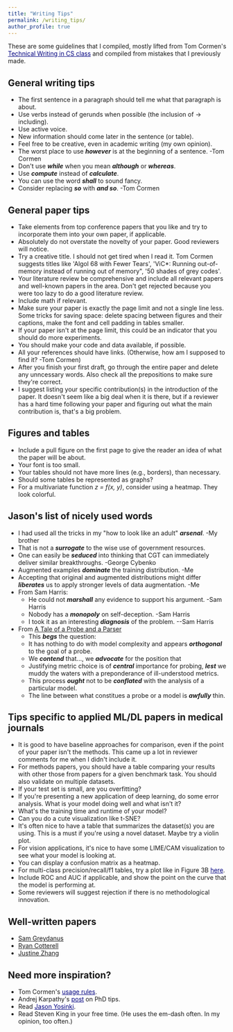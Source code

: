 ```yaml
---
title: "Writing Tips"
permalink: /writing_tips/
author_profile: true
---
```


These are some guidelines that I compiled, mostly lifted from Tom Cormen's <a href="https://www.cs.dartmouth.edu/~cs191/" style="color:navy" target="_blank">Technical Writing in CS class</a> and compiled from mistakes that I previously made.

## General writing tips
- The first sentence in a paragraph should tell me what that paragraph is about.
- Use verbs instead of gerunds when possible (the inclusion of -> including).
- Use active voice.
- New information should come later in the sentence (or table). 
- Feel free to be creative, even in academic writing (my own opinion).
- The worst place to use ***however*** is at the beginning of a sentence. -Tom Cormen
- Don't use ***while*** when you mean ***although*** or ***whereas***.
- Use ***compute*** instead of ***calculate***. 
- You can use the word ***shall*** to sound fancy.
- Consider replacing ***so*** with ***and so***. -Tom Cormen

## General paper tips
- Take elements from top conference papers that you like and try to incorporate them into your own paper, if applicable.
- Absolutely do not overstate the novelty of your paper. Good reviewers will notice.
- Try a creative title. I should not get tired when I read it. Tom Cormen suggests titles like 'Algol 68 with Fewer Tears', 'ViC*: Running out-of-memory instead of running out of memory", '50 shades of grey codes'.
- Your literature review be comprehensive and include all relevant papers and well-known papers in the area. Don't get rejected because you were too lazy to do a good literature review.
- Include math if relevant.
- Make sure your paper is exactly the page limit and not a single line less. Some tricks for saving space: delete spacing between figures and their captions, make the font and cell padding in tables smaller. 
- If your paper isn't at the page limit, this could be an indicator that you should do more experiments. 
- You should make your code and data available, if possible.
- All your references should have links. (Otherwise, how am I supposed to find it? -Tom Cormen)
- After you finish your first draft, go through the entire paper and delete any unncessary words. Also check all the prepositions to make sure they're correct.
- I suggest listing your specific contribution(s) in the introduction of the paper. It doesn't seem like a big deal when it is there, but if a reviewer has a hard time following your paper and figuring out what the main contribution is, that's a big problem.

## Figures and tables
- Include a pull figure on the first page to give the reader an idea of what the paper will be about.
- Your font is too small.
- Your tables should not have more lines (e.g., borders), than necessary.
- Should some tables be represented as graphs?
- For a multivariate function *z = f(x, y)*, consider using a heatmap. They look colorful.

## Jason's list of nicely used words
- I had used all the tricks in my "how to look like an adult" ***arsenal***. -My brother
- That is not a ***surrogate*** to the wise use of government resources.
- One can easily be ***seduced*** into thinking that CGT can immediately deliver similar breakthroughs. -George Cybenko
- Augmented examples ***dominate*** the training distribution. -Me
- Accepting that original and augmented distributions might differ ***liberates*** us to apply stronger levels of data augmentation. -Me
- From Sam Harris: 
	- He could not ***marshall*** any evidence to support his argument. -Sam Harris
	- Nobody has a ***monopoly*** on self-deception. -Sam Harris
	- I took it as an interesting ***diagnosis*** of the problem. --Sam Harris
- From [A Tale of a Probe and a Parser](https://arxiv.org/abs/2005.01641)
	- This ***begs*** the question:
	- It has nothing to do with model complexity and appears ***orthogonal*** to the goal of a probe.
	- We ***contend*** that..., we ***advocate*** for the position that
	- Justifying metric choice is of ***central*** importance for probing, ***lest*** we muddy the waters with a preponderance of ill-understood metrics.
	- This process ***ought*** not to be ***conflated*** with the analysis of a particular model.
	- The line between what constitues a probe or a model is ***awfully*** thin. 
<!-- - Beauty -->

## Tips specific to applied ML/DL papers in medical journals
- It is good to have baseline approaches for comparison, even if the point of your paper isn't the methods. This came up a lot in reviewer comments for me when I didn't include it.
- For methods papers, you should have a table comparing your results with other those from papers for a given benchmark task. You should also validate on multiple datasets.
- If your test set is small, are you overfitting?
- If you're presenting a new application of deep learning, do some error analysis. What is your model doing well and what isn't it?
- What's the training time and runtime of your model?
- Can you do a cute visualization like t-SNE?
- It's often nice to have a table that summarizes the dataset(s) you are using. This is a must if you're using a novel dataset. Maybe try a violin plot.
- For vision applications, it's nice to have some LIME/CAM visualization to see what your model is looking at.
- You can display a confusion matrix as a heatmap.
- For multi-class precision/recall/f1 tables, try a plot like in Figure 3B <a href="https://www.nature.com/articles/s41386-018-0247-x" style="color:navy" target="_blank">here</a>.
- Include ROC and AUC if applicable, and show the point on the curve that the model is performing at.
- Some reviewers will suggest rejection if there is no methodological innovation.

## Well-written papers
- [Sam Greydanus](https://arxiv.org/pdf/1906.01563.pdf)
- [Ryan Cotterell](https://arxiv.org/abs/1705.01684.pdf)
- [Justine Zhang](https://tisjune.github.io/research/)

## Need more inspiration?
- Tom Cormen's <a href="https://www.cs.dartmouth.edu/~thc/Cormen-rules.pdf" style="color:navy" target="_blank">usage rules</a>.
- Andrej Karpathy's <a href="http://karpathy.github.io/2016/09/07/phd/" style="color:navy" target="_blank">post</a> on PhD tips.
- Read <a href="http://yosinski.com/" style="color:navy" target="_blank">Jason Yosinki</a>.
- Read Steven King in your free time. (He uses the em-dash often. In my opinion, too often.)